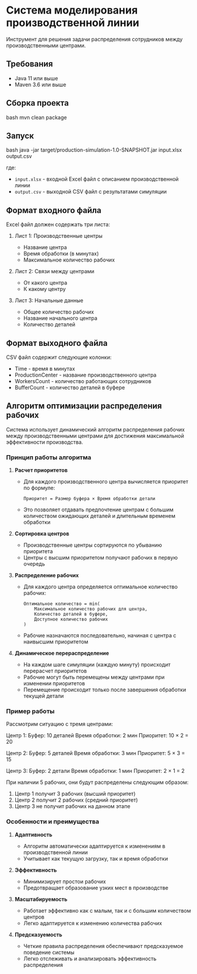 # Система моделирования производственной линии

Инструмент для решения задачи распределения сотрудников между производственными центрами.

## Требования

- Java 11 или выше
- Maven 3.6 или выше

## Сборка проекта
bash
mvn clean package

## Запуск

bash
java -jar target/production-simulation-1.0-SNAPSHOT.jar input.xlsx output.csv

где:
- `input.xlsx` - входной Excel файл с описанием производственной линии
- `output.csv` - выходной CSV файл с результатами симуляции

## Формат входного файла

Excel файл должен содержать три листа:

1. Лист 1: Производственные центры
   - Название центра
   - Время обработки (в минутах)
   - Максимальное количество рабочих

2. Лист 2: Связи между центрами
   - От какого центра
   - К какому центру

3. Лист 3: Начальные данные
   - Общее количество рабочих
   - Название начального центра
   - Количество деталей

## Формат выходного файла

CSV файл содержит следующие колонки:
- Time - время в минутах
- ProductionCenter - название производственного центра
- WorkersCount - количество работающих сотрудников
- BufferCount - количество деталей в буфере

## Алгоритм оптимизации распределения рабочих

Система использует динамический алгоритм распределения рабочих между производственными центрами для достижения максимальной эффективности производства.

### Принцип работы алгоритма

1. **Расчет приоритетов**
   - Для каждого производственного центра вычисляется приоритет по формуле:
     ```
     Приоритет = Размер буфера × Время обработки детали
     ```
   - Это позволяет отдавать предпочтение центрам с большим количеством ожидающих деталей и длительным временем обработки

2. **Сортировка центров**
   - Производственные центры сортируются по убыванию приоритета
   - Центры с высшим приоритетом получают рабочих в первую очередь

3. **Распределение рабочих**
   - Для каждого центра определяется оптимальное количество рабочих:
     ```
     Оптимальное количество = min(
         Максимальное количество рабочих для центра,
         Количество деталей в буфере,
         Доступное количество рабочих
     )
     ```
   - Рабочие назначаются последовательно, начиная с центра с наивысшим приоритетом

4. **Динамическое перераспределение**
   - На каждом шаге симуляции (каждую минуту) происходит перерасчет приоритетов
   - Рабочие могут быть перемещены между центрами при изменении приоритетов
   - Перемещение происходит только после завершения обработки текущей детали

### Пример работы

Рассмотрим ситуацию с тремя центрами:

Центр 1:
Буфер: 10 деталей
Время обработки: 2 мин
Приоритет: 10 × 2 = 20

Центр 2:
Буфер: 5 деталей
Время обработки: 3 мин
Приоритет: 5 × 3 = 15

Центр 3:
Буфер: 2 детали
Время обработки: 1 мин
Приоритет: 2 × 1 = 2

При наличии 5 рабочих, они будут распределены следующим образом:
1. Центр 1 получит 3 рабочих (высший приоритет)
2. Центр 2 получит 2 рабочих (средний приоритет)
3. Центр 3 не получит рабочих на данном этапе

### Особенности и преимущества

1. **Адаптивность**
   - Алгоритм автоматически адаптируется к изменениям в производственной линии
   - Учитывает как текущую загрузку, так и время обработки

2. **Эффективность**
   - Минимизирует простои рабочих
   - Предотвращает образование узких мест в производстве

3. **Масштабируемость**
   - Работает эффективно как с малым, так и с большим количеством центров
   - Легко адаптируется к изменению количества рабочих

4. **Предсказуемость**
   - Четкие правила распределения обеспечивают предсказуемое поведение системы
   - Легко отслеживать и анализировать эффективность распределения

